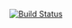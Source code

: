 [![Build Status](https://travis-ci.com/selamcode/cse110lab.svg?branch=master)](https://travis-ci.com/selamcode/cse110lab)